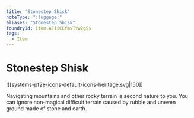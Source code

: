```yaml
---
title: "Stonestep Shisk"
noteType: ":luggage:"
aliases: "Stonestep Shisk"
foundryId: Item.AFiiCEfmvTYw2gSs
tags:
  - Item
---
```


# Stonestep Shisk
![[systems-pf2e-icons-default-icons-heritage.svg|150]]

Navigating mountains and other rocky terrain is second nature to you. You can ignore non-magical difficult terrain caused by rubble and uneven ground made of stone and earth.
